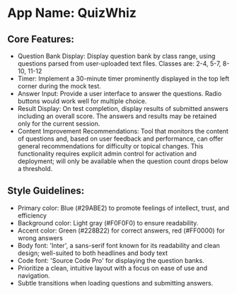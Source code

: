 # **App Name**: QuizWhiz

## Core Features:

- Question Bank Display: Display question bank by class range, using questions parsed from user-uploaded text files. Classes are: 2-4, 5-7, 8-10, 11-12
- Timer: Implement a 30-minute timer prominently displayed in the top left corner during the mock test.
- Answer Input: Provide a user interface to answer the questions. Radio buttons would work well for multiple choice.
- Result Display: On test completion, display results of submitted answers including an overall score. The answers and results may be retained only for the current session.
- Content Improvement Recommendations: Tool that monitors the content of questions and, based on user feedback and performance, can offer general recommendations for difficulty or topical changes.  This functionality requires explicit admin control for activation and deployment; will only be available when the question count drops below a threshold.

## Style Guidelines:

- Primary color: Blue (#29ABE2) to promote feelings of intellect, trust, and efficiency
- Background color: Light gray (#F0F0F0) to ensure readability.
- Accent color: Green (#228B22) for correct answers, red (#FF0000) for wrong answers
- Body font: 'Inter', a sans-serif font known for its readability and clean design; well-suited to both headlines and body text
- Code font: 'Source Code Pro' for displaying the question banks.
- Prioritize a clean, intuitive layout with a focus on ease of use and navigation.
- Subtle transitions when loading questions and submitting answers.
